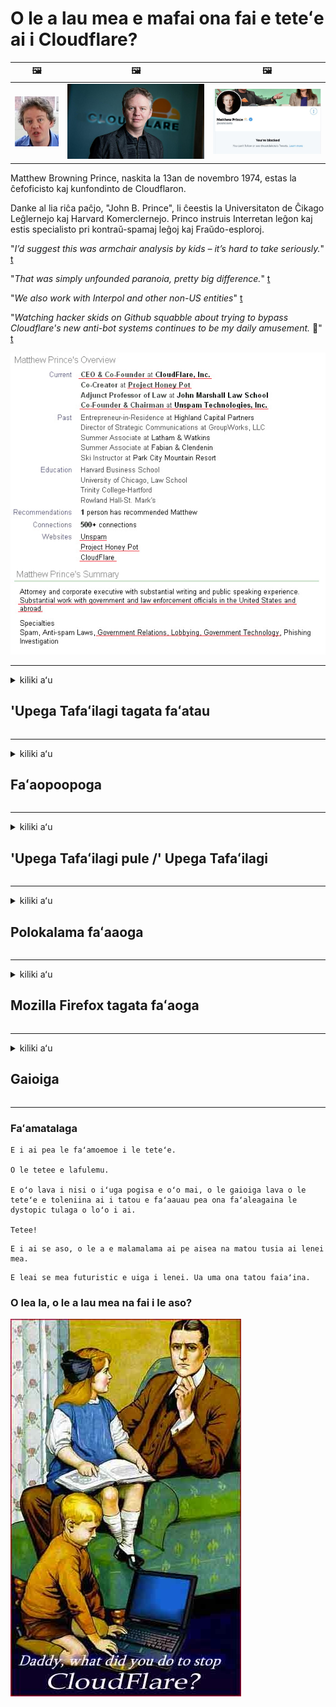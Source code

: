 # O le a lau mea e mafai ona fai e teteʻe ai i Cloudflare?

| 🖼 | 🖼 | 🖼 |
| --- | --- | --- |
| ![](../image/matthew_prince_teen.jpg) | ![](../image/matthew_prince.jpg) | ![](../image/blockedbymatthewprince.jpg) |


Matthew Browning Prince, naskita la 13an de novembro 1974, estas la ĉefoficisto kaj kunfondinto de Cloudflaron.

Danke al lia riĉa paĉjo, "John B. Prince", li ĉeestis la Universitaton de Ĉikago Leĝlernejo kaj Harvard Komerclernejo.
Princo instruis Interretan leĝon kaj estis specialisto pri kontraŭ-spamaj leĝoj kaj Fraŭdo-esploroj.


"*I’d suggest this was armchair analysis by kids – it’s hard to take seriously.*" [t](https://www.theguardian.com/technology/2015/nov/19/cloudflare-accused-by-anonymous-helping-isis)

"*That was simply unfounded paranoia, pretty big difference.*"  [t](https://twitter.com/xxdesmus/status/992757936123359233)

"*We also work with Interpol and other non-US entities*" [t](https://twitter.com/eastdakota/status/1203028504184360960)

"*Watching hacker skids on Github squabble about trying to bypass Cloudflare's new anti-bot systems continues to be my daily amusement.* 🍿" [t](https://twitter.com/eastdakota/status/1273277839102656515)


![](../image/whoismp.jpg)

---


<details>
<summary>kiliki aʻu

## 'Upega Tafaʻilagi tagata faʻatau
</summary>


- Afai o le 'upega tafaʻilagi e te fiafia i ai o loʻo faʻaaogaina Cloudflare, taʻu ia i latou e aua le faʻaaogaina Cloudflare.
  - O le mimita i luga o faʻasalalauga lautele e pei o Facebook, Reddit, Twitter poʻo Mastodon e leai se eseesega. [O gaioiga e leotele atu nai lo hashtags.](https://twitter.com/phyzonloop/status/1274132092490862594)
  - Taumafai e faʻafesoʻotaʻi le pule o le 'upega tafaʻilagi pe a fai e te manaʻo e faʻaaoga lelei oe.

[Cloudflare fai mai](https://github.com/Eloston/ungoogled-chromium/issues/783):
```
Matou te fautua atu ia e aapa atu i le au pulega mo ni tautua maoti poʻo ni 'upega tafaʻilagi e te feagai ma faʻafitauli ma faʻasoa mai lou poto masani.
```

[Afai e te le fesili mo ia, e le iloa e le pule o le 'upega tafaʻilagi lenei faʻafitauli.](../PEOPLE.md)

![](../image/liberapay.jpg)

[Faʻataʻitaʻiga manuia](https://counterpartytalk.org/t/turn-off-cloudflare-on-counterparty-co-plz/164/5).<br>
E i ai sau faʻafitauli? [Siʻi lou leo ​​nei.](https://github.com/maraoz/maraoz.github.io/issues/1) Faʻataʻitaʻiga i lalo.

```
O loʻo e fesoasoani i le faʻamaumauga a kamupani ma le tele o le vaʻai.
http://crimeflare.eu.org
```

```
O lau 'upega tafaʻilagi o loʻo i totonu o le le faalauaiteleina-faʻaleagaina tumaoti pa puipui-togalaau o CloudFlare.
http://crimeflare.eu.org
```

- Faʻaalu sina taimi e faitau ai le 'upega tafaʻilagi tulafono faʻapitoa.
  - afai o le 'upega tafaʻilagi o loʻo i tua Cloudflare poʻo le' upega tafaʻilagi o loʻo faʻaaogaina auaunaga fesoʻotaʻi i Cloudflare.

E tatau ona faʻamatalaina le uiga o le "Cloudflare", ma fesili mo se faʻatagaga e faʻasoa ai au faʻamatalaga ma Cloudflare. O le le faia o lea o le a mafua ai le solia o le talitonuina ma le 'upega tafaʻilagi e fesiligia e tatau ona aloese mai ai.

[O se taliaina taliaina faʻapitoa faiga faʻavae faataitaiga o iinei](https://archive.is/bDlTz) ("Subprocessors" > "Entity Name")

```
Ua ou faitauina lau tulafono faʻapitoa ma e le mafai ona ou mauaina le upu Cloudflare.
Ou te musu e faʻasoa faʻamatalaga ia te oe pe a fai e te fafau pea aʻu faʻamatalaga i Cloudflare.
http://crimeflare.eu.org
```

Lenei o se faʻataʻitaʻiga o le le faalauaiteleina tulafono faʻavae lea e leai se upu Cloudflare.
[Liberland Jobs](https://archive.is/daKIr) [privacy policy](https://docsend.com/view/feiwyte):

![](../image/cfwontobey.jpg)

Cloudflare i ai la latou lava tulafono faʻapitoa.
[Cloudflare fiafia i tagata doxxing.](https://www.reddit.com/r/GamerGhazi/comments/2s64fe/be_wary_reporting_to_cloudflare/)

Lenei o se lelei faʻataʻitaʻiga mo 'upega tafaʻilagi saini fomu.
AFAIK, leai '' upega tafaʻilagi faia lenei. E te faʻatuatuaina i latou?

```
I le kilikiina o le "Saini mo le XYZ", ua e malie i a matou tuutuuga o le tautua ma faʻamatalaga lilo.
Ua e malie foi e faʻasoa au faʻamatalaga ma Cloudflare ma e te malie foi i le cloudflare's privacy statement.
A faʻapea e faʻasalalau e le Cloudflare au faʻamatalaga pe le tuʻuina oe e faʻafesoʻotaʻi ia matou 'auʻaunaga, e le o so matou sese. [*]

[ Saini loa ] [ Ou te le malie ]
```
[*] [PEOPLE.md](../PEOPLE.md)


- Taumafai e aua le faʻaaogaina la latou tautua. Manatua o loʻo vaʻaia oe e Cloudflare.
  - ["I'm in your TLS, sniffin' your passworz"](../image/iminurtls.jpg)

- Saili mo isi 'upega tafaʻilagi. E iai isi auala ma avanoa i luga ole initaneti!

- Faʻamautinoa au uo e faʻaaoga Tor i aso uma.
  - O le le faailoaina o igoa e tatau ona avea ma tulaga masani o le initaneti matala!
  - [Manatua o le Tor poloketi le fiafia i lenei poloketi.](../HISTORY.md)

</details>

------

<details>
<summary>kiliki aʻu

## Faʻaopoopoga
</summary>

- Afai o lau browser o Firefox, Tor Browser, poʻo Ungoogled Chromium faʻaaoga se tasi o nei faʻaopoopoga i lalo.
  - Afai e te manaʻo e faʻaopopo isi faʻaopoopoga fou fesili muamua i ai.


| Igoa | Atinaʻe | Lagolago | Mafai poloka | Mafai ona Faʻailoa | Chrome |
| -------- | -------- | -------- | -------- | -------- | -------- |
| [Bloku Cloudflaron MITM-Atakon](../subfiles/about.bcma.md) | #Addon | [ ? ](http://crimeflare.eu.org/) | **ioe**     | **ioe**     |  **ioe** |
| [Ĉu ligoj estas vundeblaj al MITM-atako?](../subfiles/about.ismm.md) | #Addon | [ ? ](http://crimeflare.eu.org/) | leai     | **ioe**     |  **ioe** |
| [Ĉu ĉi tiuj ligoj blokos Tor-uzanton?](../subfiles/about.isat.md) | #Addon | [ ? ](http://crimeflare.eu.org/) | leai     | **ioe**     |  **ioe** |
| [Block Cloudflare MITM Attack](https://trac.torproject.org/projects/tor/attachment/ticket/24351/block_cloudflare_mitm_attack-1.0.14.1-an%2Bfx.xpi)<br>[**DELETED BY TOR PROJECT**](../HISTORY.md) | nullius | [ ? ](../tool/block_cloudflare_mitm_fx), [Link](http://crimeflare.eu.org/) | **ioe**     | **ioe**     |  leai |
| [TPRB](http://34ahehcli3epmhbu2wbl6kw6zdfl74iyc4vg3ja4xwhhst332z3knkyd.onion/) | Sw | [ ? ](http://34ahehcli3epmhbu2wbl6kw6zdfl74iyc4vg3ja4xwhhst332z3knkyd.onion/) | **ioe**     | **ioe**     |  leai |
| [Detect Cloudflare](https://addons.mozilla.org/en-US/firefox/addon/detect-cloudflare/) | Frank Otto | [ ? ](https://github.com/traktofon/cf-detect) | leai     | **ioe**     |  leai |
| [True Sight](https://addons.mozilla.org/en-US/firefox/addon/detect-cloudflare-plus/) | claustromaniac | [ ? ](https://github.com/claustromaniac/detect-cloudflare-plus) | leai     | **ioe**     |  leai |
| [Which Cloudflare datacenter am I visiting?](https://addons.mozilla.org/en-US/firefox/addon/cf-pop/) | 依云 | [ ? ](https://github.com/lilydjwg/cf-pop) | leai     | **ioe**     |  leai |


- "Decentraleyes" mafai ona taofi le fesoʻotaʻiga i le "CDNJS (Cloudflare)".
  - E puipuia le tele o talosaga mai le oʻo atu i upega tafailagi, ma tautua faila i le lotoifale e taofi ai nofoaga mai le malepe.
  - Na tali le tagata fai: "[very concerning indeed](https://github.com/Synzvato/decentraleyes/issues/236#issuecomment-352049501)", "[widespread usage severely centralizes the web](https://github.com/Synzvato/decentraleyes/issues/251#issuecomment-366752049)"

- [E mafai foi ona e aveʻesea pe le talitonuina le tusi faʻamaonia a le Cloudflare mai lau Tusi Faʻamaonia (CA).](https://www.ssl.com/how-to/remove-root-certificate-firefox/)

</details>

------

<details>
<summary>kiliki aʻu

## 'Upega Tafaʻilagi pule /' Upega Tafaʻilagi
</summary>


![](../image/word_cloudflarefree.jpg)

- Aua le faʻaogaina le Cloudflare solution, Vaitaimi.
  - E mafai ona e faia se mea e sili atu nai lo o lena, a ea? [Lenei faʻafefea ona aveʻese Cloudflare lesitala, fuafuaga, tuatusi, poʻo teuga tupe.](https://support.cloudflare.com/hc/en-us/articles/200167776-Removing-subscriptions-plans-domains-or-accounts)

| 🖼 | 🖼 |
| --- | --- |
| ![](../image/htmlalertcloudflare.jpg) | ![](../image/htmlalertcloudflare2.jpg) |

- Manaʻomia nisi tagata faʻatau? E te iloa le mea e fai. Fautuaga o le "luga laina".
  - [Talofa, na e tusia le "We take your privacy" "Ae na ou mauaina le" Error 403 Forbidden Anonymous Proxy Not Alllled ".](https://it.slashdot.org/story/19/02/19/0033255/stop-saying-we-take-your-privacy-and-security-seriously) Aisea ua e poloka ai Tor Poʻo VPN? Ma aisea ua e poloka ai imeli le tumau?

![](../image/anonexist.jpg)

- Faʻaaogaina Cloudflare o le a faʻateleina ai avanoa o se outage. E le mafai e tagata asiasi ona ulufale i lau tulaga itulau i luga o le upega tafailagi pe a fai o lau server o loʻo i lalo pe o Cloudflare o loʻo i lalo.
  - [Na e manatu moni ole Cloudflare e le alu i lalo?](https://www.ibtimes.com/cloudflare-down-not-working-sites-producing-504-gateway-timeout-errors-2618008) [Another](https://twitter.com/Jedduff/status/1097875615997399040) [sample](https://twitter.com/search?f=tweets&vertical=default&q=Cloudflare%20is%20having%20problems). [Need more](../PEOPLE.md)?

![](../image/cloudflareinternalerror.jpg)

- Faʻaaogaina Cloudflare e sui ai lau "API tautua", "polokalama faʻafouina le server" poʻo le "RSS feed" o le a afaina ai lau tagata faʻatau. Na valaʻau oe e le tagata faʻatau ma fai atu "Ua le mafai ona ou toe faʻaaogaina lau API", ma e te le iloa le mea o loʻo tupu. Cloudflare mafai ona poloka le leoa lau tagata faʻatau. E te manatu e le afaina?
  - E tele RSS faitau tagata faʻatau ma RSS faitau lugalaina tautua. Aisea ua e lolomiina ai fafaga RSS pe a fai e te le o faʻatagaina tagata e lesitala?

![](../image/rssfeedovercf.jpg)

- E te manaʻomia le tusi faʻamaonia HTTPS? Faʻaaoga le "Let's Encrypt" pe naʻo le faʻatau mai le kamupani CA.

- E te manaʻomia le DNS server? Le mafai ona seti sau oe lava server? Faʻafefea latou: [Hurricane Electric Free DNS](https://dns.he.net/), [Dyn.com](https://dyn.com/dns/), [1984 Hosting](https://www.1984hosting.com/), [Afraid.Org (Faʻataʻiese e lau pulega lau teuga tupe pe a e faʻaaogaina le TOR)](https://freedns.afraid.org/)
  - [Alternativoj al DNS](../subfiles/alternative.domaindns.md)

- Vaʻai mo talimalo tautua? Naʻo le avanoa? Faʻafefea latou: [Onion Service](http://vww6ybal4bd7szmgncyruucpgfkqahzddi37ktceo3ah7ngmcopnpyyd.onion/en/security/network-security/tor/onionservices-best-practices), [Free Web Hosting Area](https://freewha.com/), [Autistici/Inventati Web Site Hosting](https://www.autinv5q6en4gpf4.onion/services/website), [Github Pages](https://pages.github.com/), [Surge](https://surge.sh/)
  - [Suiga i Cloudflare](../subfiles/alternative.cloudflare.md)

- O e faʻaaogaina le "cloudflare-ipfs.com"? [E te iloa Cloudflare IPFS e leaga?](../PEOPLE.md)

- Faʻapipiʻi le Pepa Faʻaoga Tusi Uepi e pei o OWASP ma Fail2Ban i luga o lau sapalai ma faʻalelei saʻo.
  - Ole poloka o Tor e leʻo se fofo. Aua le faʻasalaina tagata uma mo naʻo tama leaga e faʻaaoga.

- Toe tataʻi pe poloka le au "Cloudflare Warp" mai le faʻaaogaina o lau tulaga itulau i luga ole laiga. Ma aumai se mafuaʻaga pe a e mafaia.

> Lisi IP: "[Cloudflare's taimi nei IP laina](cloudflare_inc/)"

> A: Na ona poloka

```
server {
...
deny 173.245.48.0/20;
deny 103.21.244.0/22;
deny 103.22.200.0/22;
deny 103.31.4.0/22;
deny 141.101.64.0/18;
deny 108.162.192.0/18;
deny 190.93.240.0/20;
deny 188.114.96.0/20;
deny 197.234.240.0/22;
deny 198.41.128.0/17;
deny 162.158.0.0/15;
deny 104.16.0.0/12;
deny 172.64.0.0/13;
deny 131.0.72.0/22;
deny 2400:cb00::/32;
deny 2606:4700::/32;
deny 2803:f800::/32;
deny 2405:b500::/32;
deny 2405:8100::/32;
deny 2a06:98c0::/29;
deny 2c0f:f248::/32;
...
}
```

> B: Toe faʻasino i le itulau lapatai

```
http {
...
geo $iscf {
default 0;
173.245.48.0/20 1;
103.21.244.0/22 1;
103.22.200.0/22 1;
103.31.4.0/22 1;
141.101.64.0/18 1;
108.162.192.0/18 1;
190.93.240.0/20 1;
188.114.96.0/20 1;
197.234.240.0/22 1;
198.41.128.0/17 1;
162.158.0.0/15 1;
104.16.0.0/12 1;
172.64.0.0/13 1;
131.0.72.0/22 1;
2400:cb00::/32 1;
2606:4700::/32 1;
2803:f800::/32 1;
2405:b500::/32 1;
2405:8100::/32 1;
2a06:98c0::/29 1;
2c0f:f248::/32 1;
}
...
}

server {
...
if ($iscf) {rewrite ^ https://example.com/cfwsorry.php;}
...
}

<?php
header('HTTP/1.1 406 Not Acceptable');
echo <<<CLOUDFLARED
Thank you for visiting ourwebsite.com!<br />
We are sorry, but we can't serve you because your connection is being intercepted by Cloudflare.<br />
Please read http://crimeflare.eu.org for more information.<br />
CLOUDFLARED;
die();
```

- Faʻatulaga le Tor Onion Service poʻo le I2P insite pe a fai e te talitonu i le saolotoga ma talia faʻalauiloa tagata faʻaoga.

- Fesili atu mo se fautuaga mai isi kamupani fai upega tafailagi o le Clearnet / Tor ma faia ni uo e le mailoa!

</details>

------

<details>
<summary>kiliki aʻu

## Polokalama faʻaaoga
</summary>


- Discord o loʻo faʻaaogaina CloudFlare. Suiga? Matou te fautua atu [**Briar** (Android)](https://f-droid.org/en/packages/org.briarproject.briar.android/), [Ricochet (PC)](https://ricochet.im/), [Tox + Tor (Android/PC)](https://tox.chat/download.html)
  - Briar aofia ai Tor daemon o lea e te le tau faʻapipiʻi ai le Orbot.
  - Qwtch atinaʻe, Tatala le faʻalauiloaina, tapunia stop_cloudflare poloketi mai la latou auaunaga git e aunoa ma se faʻaaliga.

- A e faʻaaogaina le Debian GNU / Linux, poʻo se isi mea e maua mai ai, lesitala: [bug #831835](https://bugs.debian.org/cgi-bin/bugreport.cgi?bug=831835). Ma afai e te mafaia, fesoasoani faʻamaonia le fono, ma fesoasoani i le tausi ia sau i le saʻo faʻaiuga pe tatau ona taliaina.

- Fautua i taimi uma nei tagata suʻesuʻe.

| Igoa | Atinaʻe | Lagolago | Faamatalaga |
| -------- | -------- | -------- | -------- |
| [Ungoogled-Chromium](https://ungoogled-software.github.io/ungoogled-chromium-binaries/) | Eloston | [ ? ](https://github.com/Eloston/ungoogled-chromium) | PC (Win, Mac, Linux)  _!Tor_ |
| [Bromite](https://www.bromite.org/fdroid) | Bromite | [ ? ](https://github.com/bromite/bromite/issues) | Android  _!Tor_ |
| [Tor Browser](https://www.torproject.org/download/) | Tor Project | [ ? ](https://support.torproject.org/) | PC (Win, Mac, Linux)  _Tor_|
| [Tor Browser Android](https://www.torproject.org/download/) | Tor Project | [ ? ](https://support.torproject.org/) | Android  _Tor_|
| [Onion Browser](https://itunes.apple.com/us/app/onion-browser/id519296448?mt=8) | Mike Tigas | [ ? ](https://github.com/OnionBrowser/OnionBrowser/issues) | Apple iOS  _Tor_|
| [GNU/Icecat](https://www.gnu.org/software/gnuzilla/) | GNU | [ ? ](https://www.gnu.org/software/gnuzilla/) | PC (Linux) |
| [IceCatMobile](https://f-droid.org/en/packages/org.gnu.icecat/) | GNU | [ ? ](https://lists.gnu.org/mailman/listinfo/bug-gnuzilla) | Android |
| [Iridium Browser](https://iridiumbrowser.de/about/) | Iridium | [ ? ](https://github.com/iridium-browser/iridium-browser/) | PC (Win, Mac, Linux, OpenBSD) |


O isi polokalame e le faalauaiteleina. E le faʻapea o le Tor browser e "atoatoa".
E leai se 100% saogalemu pe 100% tumaʻoti luga o le initaneti ma tekonolosi.

- E te le manaʻo e faʻaaoga le Tor? E mafai ona e faʻaaogaina soʻo se browser ma le Tor daemon.
  - [Manatua o le Tor poloketi e le fiafia i lenei.](https://support.torproject.org/tbb/tbb-9/) Faʻaaoga Tor Browser peʻa mafai ona e faia.
- [Faʻafefea ona faʻaaoga le Chromium ma le Tor](../subfiles/chromium_tor.md)


Sei o tatou talanoa e uiga i isi polokalame faalilolilo.

- [A faʻapea e te manaʻo e faʻaaoga le Firefox, piki le "Firefox ESR".](https://www.mozilla.org/en-US/firefox/organizations/)
  - [Firefox - Spyware Watchdog](https://spyware.neocities.org/articles/firefox.html)
  - [Ua teʻena e le Firefox le tautala saoloto, faʻasa le saoloto tautala](https://web.archive.org/web/20200423010026/https://reclaimthenet.org/firefox-rejects-free-speech-bans-free-speech-commenting-plugin-dissenter-from-its-extensions-gallery/)
  - ["100+ downvotes. E foliga mai o le fesili i se kamupani polokalama e pipii i ... polokalama e sili atu tele i nei aso."](https://old.reddit.com/r/firefox/comments/gutdiw/weve_got_work_to_do_the_mozilla_blog/fslbbb6/)
  - [U, aisea ua faʻaali mai ai e le Firefox ia te aʻu fesoʻotaʻiga lagolagoina i laʻu pa URL?](https://www.reddit.com/r/firefox/comments/jybx2w/uh_why_is_firefox_showing_me_sponsored_links_in/)
  - [Mozilla - Tiapolo na liutino tagata](https://digdeeper.neocities.org/ghost/mozilla.html)

- [Manatua, Mozilla o loʻo faʻaaogaina le Cloudflare service.](https://www.robtex.com/dns-lookup/www.mozilla.org) [O loʻo latou faʻaaogaina foi le Cloudflare's DNS tautua i a latou oloa.](https://www.theregister.co.uk/2018/03/21/mozilla_testing_dns_encryption/)

- [Na teʻena e Mozilla lenei tiketi.](https://bugzilla.mozilla.org/show_bug.cgi?id=1426618)

- [O le Firefox Focus o se tala malie.](https://github.com/mozilla-mobile/focus-android/issues/1743) [Na latou folafola atu e tape le telemetry ae ua latou suia.](https://github.com/mozilla-mobile/focus-android/issues/4210)

- [PaleMoon / Basilisk developer alofa ia Cloudflare.](https://github.com/mozilla-mobile/focus-android/issues/1743#issuecomment-345993097)
  - [Pale Moon's Archive Server hacked ma salalau malware mo 18 Masina](https://www.reddit.com/r/privacytoolsIO/comments/cc808y/pale_moons_archive_server_hacked_and_spread/)
  - E 'inoʻino foʻi o ia i tagata faʻaaoga Tor - "[Tuʻu le ita ia Tor. Ou te manatu o le tele o '' upega tafaʻilagi e tatau ona le fiafia ia Tor pe a manatu i lona matua maualuga le faʻasaua.](https://github.com/yacy/yacy_search_server/issues/314#issuecomment-565932097)"

- [E tele se faʻafitauli ua tupu i le telefoni ile fale](https://spyware.neocities.org/articles/waterfox.html)

- [Google Chrome o se spyware.](https://www.gnu.org/proprietary/malware-google.en.html)
  - [Google faʻasino lau gaioiga.](https://spyware.neocities.org/articles/chrome.html)

- [SRWare Uʻamea faia tele telefoni telefoni fesoʻotaʻiga.](https://spyware.neocities.org/articles/iron.html) E fesoʻotaʻi foʻi i google domains.

- [Toa toa suʻesuʻe whitelist Facebook / Twitter trackers.](https://www.bleepingcomputer.com/news/security/facebook-twitter-trackers-whitelisted-by-brave-browser/)
  - [Lenei nisi mataupu.](https://spyware.neocities.org/articles/brave.html)
  - [binance vavalalata ID](https://twitter.com/cryptonator1337/status/1269594587716374528)

- [Microsoft Edge faʻatagaina Facebook tamoe Flash code i tua atu o tagata faʻaaoga tua.](https://www.zdnet.com/article/microsoft-edge-lets-facebook-run-flash-code-behind-users-backs/)

- [E le faʻaaloalo Vivaldi i lou tulaga lilo.](https://spyware.neocities.org/articles/vivaldi.html)

- [Opera spy level: Maualuga Maualuga](https://spyware.neocities.org/articles/opera.html)

- Apple iOS: [Oe le tatau ona faʻaaoga iOS uma, mafuaʻaga ona o malware.](https://www.gnu.org/proprietary/malware-apple.html)

O le mea lea matou te fautua atu luga naʻo le laulau. E leai se isi mea

</details>

------

<details>
<summary>kiliki aʻu

## Mozilla Firefox tagata faʻaoga
</summary>


- O le "Firefox Nightly" o le a lafoina atu faʻamatalaga i tulaga Mozilla e aunoa ma se metotia e filifili ai.
  - [O Mozilla tautua o loʻo avea ma Cloudflare](https://www.digwebinterface.com/?hostnames=www.mozilla.org%0D%0Amozilla.cloudflare-dns.com&type=&ns=resolver&useresolver=8.8.4.4&nameservers=)

- E mafai ona faʻasa le Firefox e fesoʻotaʻi i tautua a Mozilla.
  - [Mozilla's faiga faʻavae-template taʻiala](https://github.com/mozilla/policy-templates/blob/master/README.md)
  - Manatua o lenei togafiti ono taofi le toe galue i se isi kopi ona e fiafia Mozilla e faʻapaʻepaʻeina latou.
  - Faʻaaoga le firewall ma le DNS faamama e poloka atoa i latou.

"`/distribution/policies.json`"

>     "WebsiteFilter": {
> 		"Block": [
> 		"*://*.mozilla.com/*",
> 		"*://*.mozilla.net/*",
> 		"*://*.mozilla.org/*",
> 		"*://webcompat.com/*",
> 		"*://*.firefox.com/*",
> 		"*://*.thunderbird.net/*",
> 		"*://*.cloudflare.com/*"
> 		]
>     },


- ~~Lipoti se faʻailoga i luga o le tracker a mozilla, taʻu ia i latou e aua le faʻaaogaina Cloudflare.~~ Sa i ai le lipoti lipoti i luga o bugzilla. Tele tagata na lafoina o latou atugaluga, peitaʻi o le bug na nana e le admin i le 2018.

- Oe mafai ona faʻamuta DoH i Firefox.
  - [Suia le le mafai ona fai le DNS o le afi](../subfiles/change-firefox-dns.md)

![](../image/firefoxdns.jpg)

- [Afai e te manaʻo e faʻaaoga le-ISP DNS, mafaufau e faʻaaoga le OpenNIC Tier2 DNS tautua poʻo seisi o auaunaga e leʻo le Cloudflare DNS.](https://wiki.opennic.org/start)
![](../image/opennic.jpg)
  - Poloka Cloudflare ma DNS. [Crimeflare DNS](../subfiles/service.publicdns.md)

- E mafai ona e faʻaaogaina Tor e pei o le DNS resolver. [Afai e te le o Tor poto, fesili fesili iinei.](https://tor.stackexchange.com/)

> **Faʻafefea**
> 1. Lalotoso Tor ma faʻapipiʻi luga o lau komipiuta.
> 2. Faʻaopopo lenei laina i le "torrc" faila.
> DNSPort 127.0.0.1:53
> 3. Toe amata Tor.
> 4. Seti lau komepiuta DNS server i le "127.0.0.1".

</details>

------

<details>
<summary>kiliki aʻu

## Gaioiga
</summary>


- Taʻu i isi o siomia oe e uiga i le matautia o Cloudflare.

- [Fesoasoani e faʻaleleia lenei fale teu oloa.](http://crimeflare.eu.org)
  - O lisi uma, o finauga faʻasaga ia te ia ma faʻamatalaga.

- [Faʻamaumauga ma faʻalauiloa lautele pe a oʻo ni mea e sese ma Cloudflare (ma kamupani tali tutusa), ia mautinoa e taʻua lenei fale teu oloa pe a e faia.](http://crimeflare.eu.org) :)

- Aumai ni tagata se tele e faʻaaoga le Tor e ala i le le mafai ona latou iloa le upega tafailagi mai le vaaiga o vaega eseese o le lalolagi.

- Amata kulupu, i ala o faʻasalalauga lautele ma meatspace, tuuto i le faʻasaʻolotoina o le lalolagi mai Cloudflare.

- A talafeagai, fesoʻotaʻi i nei kulupu i luga o lenei fale teu oloa - o lenei mafai ona avea ma nofoaga mo le faʻamaopoopoina galulue faʻatasi o ni kulupu.

- [Amata se faleoloa e mafai ona maua ai se aoga le faʻavae auala i Cloudflare.](../subfiles/alternative.cloudflare.md)

- Faʻailoa ia matou se isi auala e fesoasoani ai ia le itiiti ifo i le tuʻuina atu o ni lapisi puipuiga e puipuia ai Cloudflare.

- Afai o oe o le Cloudflare tagata faʻatau, seti au faʻatulagaina tulaga, ma faʻatali mo latou e solia latou.
  - [Ona aumai lea o i latou i lalo o le anti-spam / privacy soli tulafono.](https://twitter.com/thexpaw/status/1108424723233419264)

- Afai o oe i le Iunaite Setete o Amerika ma o le 'upega tafaʻilagi o loʻo fesiligia o se faletupe poʻo se tausitusi, taumafai e aumai le faʻatulafonoina uunaiga i lalo o le Gramm – Leach – Bliley Tulafono, poʻo le Amerika ma DIsability Tulafono ma lipoti mai ia i matou le mamao e te maua ai .

- Afai o le 'upega tafaʻilagi o se' upega tafaʻilagi a le malo, taumafai e aumai le tulafono faʻamalosi i lalo o le 1st Teuteuga o le US Faavae.

- Afai o oe o tagatanuu o EU, faʻafesoʻotaʻi le upega tafailagi e lafo ai au oe lava faʻamatalaga i lalo o le General Data Protection Regulate. Afai latou te mumusu e avatu ia oe lau faʻamatalaga, o lona uiga o le soli lena o le tulafono.

- Mo kamupani o loʻo faʻapea mai e ofaina le tautua i luga o la latou 'upega tafaʻilagi taumafai e lipotia i latou o le "faʻasalalauga pepelo" i tagata faʻatau puipuiga faʻapotopotoga ma BBB. 'Upega tafaʻilagi Cloudflare e tautuaina e Cloudflare tautua.

- [O le ITU o loʻo fautua mai i totonu o le Iunaite Setete o Cloudflare ua amata ona lava lona tele e ono aumaia ai tulafono antitrust i luga ia latou.](https://www.itu.int/en/ITU-T/Workshops-and-Seminars/20181218/Documents/Geoff_Huston_Presentation.pdf)

- E talitonuina o le GNU GPL version 4 e mafai ona aofia ai se aiaiga faʻasaga i le faʻasaoina o le source code i tua atu o sea tautua, manaʻomia mo GPLv4 uma ma polokalame mulimuli ane o le mea e maua ai le code code e auala atu i se auala e le faʻailoga tagata Tor.

</details>

------

### Faʻamatalaga

```
E i ai pea le faʻamoemoe i le teteʻe.

O le tetee e lafulemu.

E oʻo lava i nisi o iʻuga pogisa e oʻo mai, o le gaioiga lava o le teteʻe e toleniina ai i tatou e faʻaauau pea ona faʻaleagaina le dystopic tulaga o loʻo i ai.

Tetee!
```

```
E i ai se aso, o le a e malamalama ai pe aisea na matou tusia ai lenei mea.
```

```
E leai se mea futuristic e uiga i lenei. Ua uma ona tatou faiaʻina.
```

### O lea la, o le a lau mea na fai i le aso?


![](../image/stopcf.jpg)
